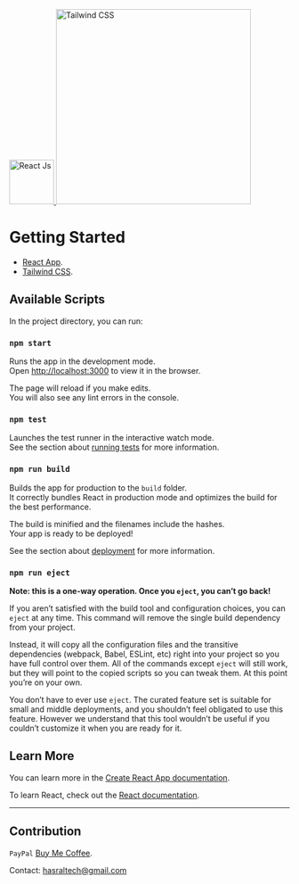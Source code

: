 
<a href="https://github.com/facebook/create-react-app" rel="nofollow">
      <img alt="React Js" width="80" src="https://camo.githubusercontent.com/5ebc638bb3e5113c5a87a5462197c35f40f7185ea9940e7723846b6e403f8a6b/68747470733a2f2f6372656174652d72656163742d6170702e6465762f696d672f6c6f676f2e737667" style="max-width: 100%;">
    </a>
    <a href="https://tailwindcss.com/" rel="nofollow">
      <img alt="Tailwind CSS" width="350" src="https://camo.githubusercontent.com/76fc893540a16d0acb4967472a5195511ec64fd8d98f377cb00dc8fa73ffb67b/68747470733a2f2f7265666163746f72696e6775692e6e7963332e63646e2e6469676974616c6f6365616e7370616365732e636f6d2f7461696c77696e642d6c6f676f2d737469636b65722e737667" style="max-width: 100%;">
    </a>

# Getting Started

- [React App](https://github.com/facebook/create-react-app).
- [Tailwind CSS](https://github.com/tailwindlabs/tailwindcss).

## Available Scripts

In the project directory, you can run:

### `npm start`

Runs the app in the development mode.\
Open [http://localhost:3000](http://localhost:3000) to view it in the browser.

The page will reload if you make edits.\
You will also see any lint errors in the console.

### `npm test`

Launches the test runner in the interactive watch mode.\
See the section about [running tests](https://facebook.github.io/create-react-app/docs/running-tests) for more information.

### `npm run build`

Builds the app for production to the `build` folder.\
It correctly bundles React in production mode and optimizes the build for the best performance.

The build is minified and the filenames include the hashes.\
Your app is ready to be deployed!

See the section about [deployment](https://facebook.github.io/create-react-app/docs/deployment) for more information.

### `npm run eject`

**Note: this is a one-way operation. Once you `eject`, you can’t go back!**

If you aren’t satisfied with the build tool and configuration choices, you can `eject` at any time. This command will remove the single build dependency from your project.

Instead, it will copy all the configuration files and the transitive dependencies (webpack, Babel, ESLint, etc) right into your project so you have full control over them. All of the commands except `eject` will still work, but they will point to the copied scripts so you can tweak them. At this point you’re on your own.

You don’t have to ever use `eject`. The curated feature set is suitable for small and middle deployments, and you shouldn’t feel obligated to use this feature. However we understand that this tool wouldn’t be useful if you couldn’t customize it when you are ready for it.

## Learn More

You can learn more in the [Create React App documentation](https://facebook.github.io/create-react-app/docs/getting-started).

To learn React, check out the [React documentation](https://reactjs.org/).

<hr>

## Contribution

`PayPal` [Buy Me Coffee](https://www.paypal.me/Hasral).

Contact: hasraltech@gmail.com
